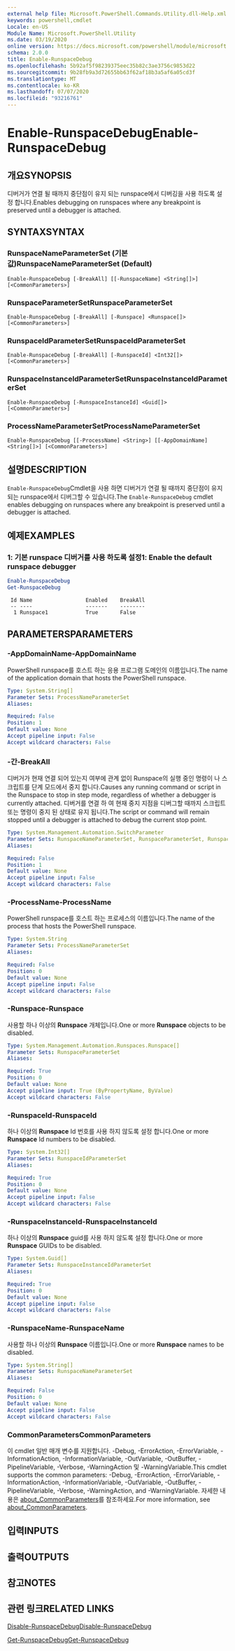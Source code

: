 ```yaml
---
external help file: Microsoft.PowerShell.Commands.Utility.dll-Help.xml
keywords: powershell,cmdlet
Locale: en-US
Module Name: Microsoft.PowerShell.Utility
ms.date: 03/19/2020
online version: https://docs.microsoft.com/powershell/module/microsoft.powershell.utility/enable-runspacedebug?view=powershell-6&WT.mc_id=ps-gethelp
schema: 2.0.0
title: Enable-RunspaceDebug
ms.openlocfilehash: 5b92af5f98239375eec35b82c3ae3756c9853d22
ms.sourcegitcommit: 9b28fb9a3d72655bb63f62af18b3a5af6a05cd3f
ms.translationtype: MT
ms.contentlocale: ko-KR
ms.lasthandoff: 07/07/2020
ms.locfileid: "93216761"
---
```

# <span data-ttu-id="fd64a-103">Enable-RunspaceDebug</span><span class="sxs-lookup"><span data-stu-id="fd64a-103">Enable-RunspaceDebug</span></span>

## <span data-ttu-id="fd64a-104">개요</span><span class="sxs-lookup"><span data-stu-id="fd64a-104">SYNOPSIS</span></span>
<span data-ttu-id="fd64a-105">디버거가 연결 될 때까지 중단점이 유지 되는 runspace에서 디버깅을 사용 하도록 설정 합니다.</span><span class="sxs-lookup"><span data-stu-id="fd64a-105">Enables debugging on runspaces where any breakpoint is preserved until a debugger is attached.</span></span>

## <span data-ttu-id="fd64a-106">SYNTAX</span><span class="sxs-lookup"><span data-stu-id="fd64a-106">SYNTAX</span></span>

### <span data-ttu-id="fd64a-107">RunspaceNameParameterSet (기본값)</span><span class="sxs-lookup"><span data-stu-id="fd64a-107">RunspaceNameParameterSet (Default)</span></span>

```
Enable-RunspaceDebug [-BreakAll] [[-RunspaceName] <String[]>] [<CommonParameters>]
```

### <span data-ttu-id="fd64a-108">RunspaceParameterSet</span><span class="sxs-lookup"><span data-stu-id="fd64a-108">RunspaceParameterSet</span></span>

```
Enable-RunspaceDebug [-BreakAll] [-Runspace] <Runspace[]> [<CommonParameters>]
```

### <span data-ttu-id="fd64a-109">RunspaceIdParameterSet</span><span class="sxs-lookup"><span data-stu-id="fd64a-109">RunspaceIdParameterSet</span></span>

```
Enable-RunspaceDebug [-BreakAll] [-RunspaceId] <Int32[]> [<CommonParameters>]
```

### <span data-ttu-id="fd64a-110">RunspaceInstanceIdParameterSet</span><span class="sxs-lookup"><span data-stu-id="fd64a-110">RunspaceInstanceIdParameterSet</span></span>

```
Enable-RunspaceDebug [-RunspaceInstanceId] <Guid[]> [<CommonParameters>]
```

### <span data-ttu-id="fd64a-111">ProcessNameParameterSet</span><span class="sxs-lookup"><span data-stu-id="fd64a-111">ProcessNameParameterSet</span></span>

```
Enable-RunspaceDebug [[-ProcessName] <String>] [[-AppDomainName] <String[]>] [<CommonParameters>]
```

## <span data-ttu-id="fd64a-112">설명</span><span class="sxs-lookup"><span data-stu-id="fd64a-112">DESCRIPTION</span></span>

<span data-ttu-id="fd64a-113">`Enable-RunspaceDebug`Cmdlet을 사용 하면 디버거가 연결 될 때까지 중단점이 유지 되는 runspace에서 디버그할 수 있습니다.</span><span class="sxs-lookup"><span data-stu-id="fd64a-113">The `Enable-RunspaceDebug` cmdlet enables debugging on runspaces where any breakpoint is preserved until a debugger is attached.</span></span>

## <span data-ttu-id="fd64a-114">예제</span><span class="sxs-lookup"><span data-stu-id="fd64a-114">EXAMPLES</span></span>

### <span data-ttu-id="fd64a-115">1: 기본 runspace 디버거를 사용 하도록 설정</span><span class="sxs-lookup"><span data-stu-id="fd64a-115">1: Enable the default runspace debugger</span></span>

```powershell
Enable-RunspaceDebug
Get-RunspaceDebug
```

```Output
 Id Name                 Enabled    BreakAll
 -- ----                 -------    --------
  1 Runspace1            True       False
```

## <span data-ttu-id="fd64a-116">PARAMETERS</span><span class="sxs-lookup"><span data-stu-id="fd64a-116">PARAMETERS</span></span>

### <span data-ttu-id="fd64a-117">-AppDomainName</span><span class="sxs-lookup"><span data-stu-id="fd64a-117">-AppDomainName</span></span>

<span data-ttu-id="fd64a-118">PowerShell runspace를 호스트 하는 응용 프로그램 도메인의 이름입니다.</span><span class="sxs-lookup"><span data-stu-id="fd64a-118">The name of the application domain that hosts the PowerShell runspace.</span></span>

```yaml
Type: System.String[]
Parameter Sets: ProcessNameParameterSet
Aliases:

Required: False
Position: 1
Default value: None
Accept pipeline input: False
Accept wildcard characters: False
```

### <span data-ttu-id="fd64a-119">-간</span><span class="sxs-lookup"><span data-stu-id="fd64a-119">-BreakAll</span></span>

<span data-ttu-id="fd64a-120">디버거가 현재 연결 되어 있는지 여부에 관계 없이 Runspace의 실행 중인 명령이 나 스크립트를 단계 모드에서 중지 합니다.</span><span class="sxs-lookup"><span data-stu-id="fd64a-120">Causes any running command or script in the Runspace to stop in step mode, regardless of whether a debugger is currently attached.</span></span> <span data-ttu-id="fd64a-121">디버거를 연결 하 여 현재 중지 지점을 디버그할 때까지 스크립트 또는 명령이 중지 된 상태로 유지 됩니다.</span><span class="sxs-lookup"><span data-stu-id="fd64a-121">The script or command will remain stopped until a debugger is attached to debug the current stop point.</span></span>

```yaml
Type: System.Management.Automation.SwitchParameter
Parameter Sets: RunspaceNameParameterSet, RunspaceParameterSet, RunspaceIdParameterSet
Aliases:

Required: False
Position: 1
Default value: None
Accept pipeline input: False
Accept wildcard characters: False
```

### <span data-ttu-id="fd64a-122">-ProcessName</span><span class="sxs-lookup"><span data-stu-id="fd64a-122">-ProcessName</span></span>

<span data-ttu-id="fd64a-123">PowerShell runspace를 호스트 하는 프로세스의 이름입니다.</span><span class="sxs-lookup"><span data-stu-id="fd64a-123">The name of the process that hosts the PowerShell runspace.</span></span>

```yaml
Type: System.String
Parameter Sets: ProcessNameParameterSet
Aliases:

Required: False
Position: 0
Default value: None
Accept pipeline input: False
Accept wildcard characters: False
```

### <span data-ttu-id="fd64a-124">-Runspace</span><span class="sxs-lookup"><span data-stu-id="fd64a-124">-Runspace</span></span>

<span data-ttu-id="fd64a-125">사용할 하나 이상의 **Runspace** 개체입니다.</span><span class="sxs-lookup"><span data-stu-id="fd64a-125">One or more **Runspace** objects to be disabled.</span></span>

```yaml
Type: System.Management.Automation.Runspaces.Runspace[]
Parameter Sets: RunspaceParameterSet
Aliases:

Required: True
Position: 0
Default value: None
Accept pipeline input: True (ByPropertyName, ByValue)
Accept wildcard characters: False
```

### <span data-ttu-id="fd64a-126">-RunspaceId</span><span class="sxs-lookup"><span data-stu-id="fd64a-126">-RunspaceId</span></span>

<span data-ttu-id="fd64a-127">하나 이상의 **Runspace** Id 번호를 사용 하지 않도록 설정 합니다.</span><span class="sxs-lookup"><span data-stu-id="fd64a-127">One or more **Runspace** Id numbers to be disabled.</span></span>

```yaml
Type: System.Int32[]
Parameter Sets: RunspaceIdParameterSet
Aliases:

Required: True
Position: 0
Default value: None
Accept pipeline input: False
Accept wildcard characters: False
```

### <span data-ttu-id="fd64a-128">-RunspaceInstanceId</span><span class="sxs-lookup"><span data-stu-id="fd64a-128">-RunspaceInstanceId</span></span>

<span data-ttu-id="fd64a-129">하나 이상의 **Runspace** guid를 사용 하지 않도록 설정 합니다.</span><span class="sxs-lookup"><span data-stu-id="fd64a-129">One or more **Runspace** GUIDs to be disabled.</span></span>

```yaml
Type: System.Guid[]
Parameter Sets: RunspaceInstanceIdParameterSet
Aliases:

Required: True
Position: 0
Default value: None
Accept pipeline input: False
Accept wildcard characters: False
```

### <span data-ttu-id="fd64a-130">-RunspaceName</span><span class="sxs-lookup"><span data-stu-id="fd64a-130">-RunspaceName</span></span>

<span data-ttu-id="fd64a-131">사용할 하나 이상의 **Runspace** 이름입니다.</span><span class="sxs-lookup"><span data-stu-id="fd64a-131">One or more **Runspace** names to be disabled.</span></span>

```yaml
Type: System.String[]
Parameter Sets: RunspaceNameParameterSet
Aliases:

Required: False
Position: 0
Default value: None
Accept pipeline input: False
Accept wildcard characters: False
```

### <span data-ttu-id="fd64a-132">CommonParameters</span><span class="sxs-lookup"><span data-stu-id="fd64a-132">CommonParameters</span></span>

<span data-ttu-id="fd64a-133">이 cmdlet 일반 매개 변수를 지원합니다. -Debug, -ErrorAction, -ErrorVariable, -InformationAction, -InformationVariable, -OutVariable, -OutBuffer, -PipelineVariable, -Verbose, -WarningAction 및 -WarningVariable.</span><span class="sxs-lookup"><span data-stu-id="fd64a-133">This cmdlet supports the common parameters: -Debug, -ErrorAction, -ErrorVariable, -InformationAction, -InformationVariable, -OutVariable, -OutBuffer, -PipelineVariable, -Verbose, -WarningAction, and -WarningVariable.</span></span> <span data-ttu-id="fd64a-134">자세한 내용은 [about_CommonParameters](https://go.microsoft.com/fwlink/?LinkID=113216)를 참조하세요.</span><span class="sxs-lookup"><span data-stu-id="fd64a-134">For more information, see [about_CommonParameters](https://go.microsoft.com/fwlink/?LinkID=113216).</span></span>

## <span data-ttu-id="fd64a-135">입력</span><span class="sxs-lookup"><span data-stu-id="fd64a-135">INPUTS</span></span>

## <span data-ttu-id="fd64a-136">출력</span><span class="sxs-lookup"><span data-stu-id="fd64a-136">OUTPUTS</span></span>

## <span data-ttu-id="fd64a-137">참고</span><span class="sxs-lookup"><span data-stu-id="fd64a-137">NOTES</span></span>

## <span data-ttu-id="fd64a-138">관련 링크</span><span class="sxs-lookup"><span data-stu-id="fd64a-138">RELATED LINKS</span></span>

[<span data-ttu-id="fd64a-139">Disable-RunspaceDebug</span><span class="sxs-lookup"><span data-stu-id="fd64a-139">Disable-RunspaceDebug</span></span>](Disable-RunspaceDebug.md)

[<span data-ttu-id="fd64a-140">Get-RunspaceDebug</span><span class="sxs-lookup"><span data-stu-id="fd64a-140">Get-RunspaceDebug</span></span>](Get-RunspaceDebug.md)
